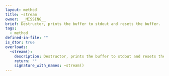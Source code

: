 ```yaml
---
layout: method
title: ~stream
owner: __MISSING__
brief: Destructor, prints the buffer to stdout and resets the buffer.
tags:
  - method
defined-in-file: ""
is_dtor: true
overloads:
  ~stream():
    description: Destructor, prints the buffer to stdout and resets the buffer.
    return: ""
    signature_with_names: ~stream()
---
```


